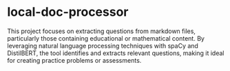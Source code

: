 # local-doc-processor
This project focuses on extracting questions from markdown files, particularly those containing educational or mathematical content. By leveraging natural language processing techniques with spaCy and DistilBERT, the tool identifies and extracts relevant questions, making it ideal for creating practice problems or assessments.
